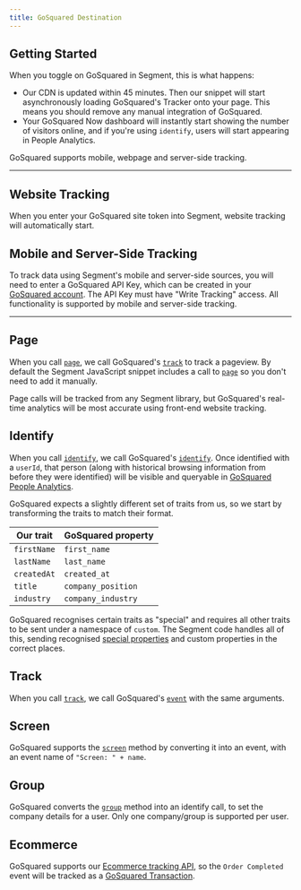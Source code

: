 ```yaml
---
title: GoSquared Destination
---
```


## Getting Started

When you toggle on GoSquared in Segment, this is what happens:

- Our CDN is updated within 45 minutes. Then our snippet will start asynchronously loading GoSquared's Tracker onto your page. This means you should remove any manual integration of GoSquared.
- Your GoSquared Now dashboard will instantly start showing the number of visitors online, and if you're using `identify`, users will start appearing in People Analytics.

GoSquared supports mobile, webpage and server-side tracking.

- - -

## Website Tracking

When you enter your GoSquared site token into Segment, website tracking will automatically start.

## Mobile and Server-Side Tracking

To track data using Segment's mobile and server-side sources, you will need to enter a GoSquared API Key, which can be created in your [GoSquared account](https://www.gosquared.com/settings/api). The API Key must have "Write Tracking" access. All functionality is supported by mobile and server-side tracking.

- - -

## Page

When you call [`page`](/docs/connections/spec/page/), we call GoSquared's [`track`](https://www.gosquared.com/docs/tracking/api/js#pageviews) to track a pageview. By default the Segment JavaScript snippet includes a call to [`page`](/docs/connections/spec/page/) so you don't need to add it manually.

Page calls will be tracked from any Segment library, but GoSquared's real-time analytics will be most accurate using front-end website tracking.


## Identify

When you call [`identify`](/docs/connections/spec/identify/), we call GoSquared's [`identify`](https://www.gosquared.com/docs/tracking/api/js#identify). Once identified with a `userId`, that person (along with historical browsing information from before they were identified) will be visible and queryable in [GoSquared People Analytics](https://www.gosquared.com/software/people).

GoSquared expects a slightly different set of traits from us, so we start by transforming the traits to match their format.

| Our trait   | GoSquared property |
|-------------|--------------------|
| `firstName` | `first_name`       |
| `lastName`  | `last_name`        |
| `createdAt` | `created_at`       |
| `title`     | `company_position` |
| `industry`  | `company_industry` |

GoSquared recognises certain traits as "special" and requires all other traits to be sent under a namespace of `custom`. The Segment code handles all of this, sending recognised [special properties](https://www.gosquared.com/docs/tracking/api/js#properties) and custom properties in the correct places.

## Track

When you call [`track`](/docs/connections/spec/track/), we call GoSquared's [`event`](https://www.gosquared.com/docs/tracking/api/js#events) with the same arguments.


## Screen

GoSquared supports the [`screen`](/docs/connections/spec/screen/) method by converting it into an event, with an event name of `"Screen: " + name`.

## Group

GoSquared converts the [`group`](/docs/connections/spec/group/) method into an identify call, to set the company details for a user. Only one company/group is supported per user.

## Ecommerce

GoSquared supports our [Ecommerce tracking API](/docs/connections/spec/ecommerce/v2/#order-completed), so the `Order Completed` event will be tracked as a [GoSquared Transaction](https://www.gosquared.com/docs/tracking/api/js#transactions).
